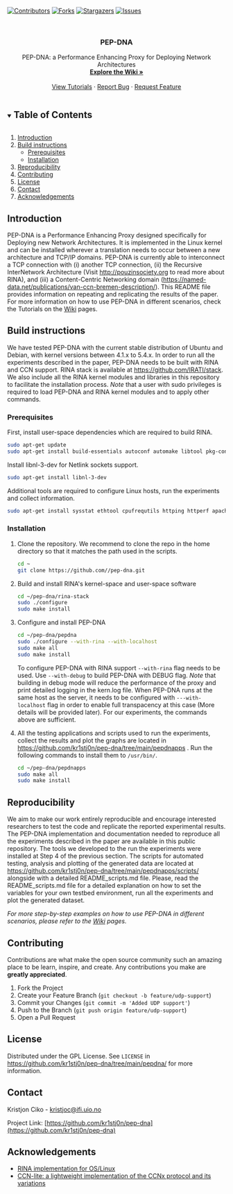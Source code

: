 <!-- PROJECT SHIELDS -->

[![Contributors][contributors-shield]][contributors-url]
[![Forks][forks-shield]][forks-url]
[![Stargazers][stars-shield]][stars-url]
[![Issues][issues-shield]][issues-url]

<!-- PROJECT LOGO -->
<br />
<p align="center">
  <h3 align="center">PEP-DNA</h3>

  <p align="center">
    PEP-DNA: a Performance Enhancing Proxy for Deploying Network Architectures
    <br />
    <a href="https://github.com/kr1stj0n/pep-dna/wiki"><strong>Explore the Wiki »</strong></a>
    <br />
    <br />
    <a href="https://github.com/kr1stj0n/pep-dna/wiki/Tutorials">View Tutorials</a>
    ·
    <a href="https://github.com/kr1stj0n/pep-dna/issues">Report Bug</a>
    ·
    <a href="https://github.com/kr1stj0n/pep-dna/issues">Request Feature</a>
  </p>
</p>



<!-- TABLE OF CONTENTS -->
<details open="open">
        <summary><h2 style="display: inline-block">Table of Contents</h2></summary>
        <ol>
        <li><a href="#introduction">Introduction</a></li>
        <li><a href="#build-instructions">Build instructions</a>
        <ul>
        <li><a href="#prerequisites">Prerequisites</a></li>
        <li><a href="#installation">Installation</a></li>
        </ul>
        </li>
        <li><a href="#reproducibility">Reproducibility</a></li>
        <li><a href="#contributing">Contributing</a></li>
        <li><a href="#license">License</a></li>
        <li><a href="#contact">Contact</a></li>
        <li><a href="#acknowledgements">Acknowledgements</a></li>
  </ol>
</details>



<!-- INTRODUCTION -->
## Introduction

PEP-DNA is a Performance Enhancing Proxy designed specifically for Deploying new Network Architectures. It is implemented in the Linux kernel and can be installed wherever a translation needs to occur between a new architecture and TCP/IP domains. PEP-DNA is currently able to interconnect a TCP connection with (i) another TCP connection, (ii) the Recursive InterNetwork Architecture (Visit http://pouzinsociety.org to read more about RINA), and (iii) a Content-Centric Networking domain (https://named-data.net/publications/van-ccn-bremen-description/). This README file provides information on repeating and replicating the results of the paper. For more information on how to use PEP-DNA in different scenarios, check the Tutorials on the <a href="https://github.com/kr1stj0n/pep-dna/wiki">Wiki</a> pages.

<!-- BUILD INSTRUCTIONS -->
## Build instructions

We have tested PEP-DNA with the current stable distribution of Ubuntu and Debian, with kernel versions between 4.1.x to 5.4.x. In order to run all the experiments described in the paper, PEP-DNA needs to be built with RINA and CCN support. RINA stack is available at https://github.com/IRATI/stack. We also include all the RINA kernel modules and libraries in this repository to facilitate the installation process.
*Note* that a user with sudo privileges is required to load PEP-DNA and RINA kernel modules and to apply other commands.

### Prerequisites

First, install user-space dependencies which are required to build RINA.
  ```sh
  sudo apt-get update
  sudo apt-get install build-essentials autoconf automake libtool pkg-config git g++ libssl-dev protobuf-compiler libprotobuf-dev socat python python3 openjdk-11-jre openjdk-11-jdk linux-headers-$(uname -r)
  ```
Install libnl-3-dev for Netlink sockets support.
   ```sh
   sudo apt-get install libnl-3-dev
   ```
Additional tools are required to configure Linux hosts, run the experiments and collect information.
   ```sh
   sudo apt-get install sysstat ethtool cpufrequtils httping httperf apache2
   ```

### Installation

1. Clone the repository. We recommend to clone the repo in the home directory so that it matches the path used in the scripts.
   ```sh
   cd ~
   git clone https://github.com//pep-dna.git
   ```
2. Build and install RINA's kernel-space and user-space software
   ```sh
   cd ~/pep-dna/rina-stack
   sudo ./configure
   sudo make install
   ```
3. Configure and install PEP-DNA
   ```sh
   cd ~/pep-dna/pepdna
   sudo ./configure --with-rina --with-localhost
   sudo make all
   sudo make install
   ```

   To configure PEP-DNA with RINA support ```--with-rina``` flag needs to be used. Use ```--with-debug``` to build PEP-DNA with DEBUG flag.
   *Note* that building in debug mode will reduce the performance of the proxy and print detailed logging in the kern.log file. When PEP-DNA runs at the same host as the server, it needs to be configured with ```---with-localhost``` flag in order to enable full transpacency at this case (More details will be provided later). For our experiments, the commands above are sufficient.
4. All the testing applications and scripts used to run the experiments, collect the results and plot the graphs are located in https://github.com/kr1stj0n/pep-dna/tree/main/pepdnapps . Run the following commands to install them to ```/usr/bin/```.
   ```sh
   cd ~/pep-dna/pepdnapps
   sudo make all
   sudo make install
   ```


<!-- USAGE EXAMPLES -->
## Reproducibility

We aim to make our work entirely reproducible and encourage interested researchers to test the code and replicate the reported experimental results. The PEP-DNA implementation and documentation needed to reproduce all the experiments described in the paper are available in this public repository. The tools we developed to the run the experiments were installed at Step 4 of the previous section. The scripts for automated testing, analysis and plotting of the generated data are located at https://github.com/kr1stj0n/pep-dna/tree/main/pepdnapps/scripts/ alongside with a detailed README_scripts.md file.
Please, read the README_scripts.md file for a detailed explanation on how to set the variables for your own testbed environment, run all the experiments and plot the generated dataset.

_For more step-by-step examples on how to use PEP-DNA in different scenarios, please refer to the <a href="https://github.com/kr1stj0n/pep-dna/wiki">Wiki</a> pages._


<!-- CONTRIBUTING -->
## Contributing

Contributions are what make the open source community such an amazing place to be learn, inspire, and create. Any contributions you make are **greatly appreciated**.

1. Fork the Project
2. Create your Feature Branch (`git checkout -b feature/udp-support`)
3. Commit your Changes (`git commit -m 'Added UDP support'`)
4. Push to the Branch (`git push origin feature/udp-support`)
5. Open a Pull Request


<!-- LICENSE -->
## License

Distributed under the GPL License. See `LICENSE` in https://github.com/kr1stj0n/pep-dna/tree/main/pepdna/ for more information.


<!-- CONTACT -->
## Contact

Kristjon Ciko - kristjoc@ifi.uio.no

Project Link: [https://github.com/kr1stj0n/pep-dna](https://github.com/kr1stj0n/pep-dna)


<!-- ACKNOWLEDGEMENTS -->
## Acknowledgements

* [RINA implementation for OS/Linux](https://github.com/IRATI/stack)
* [CCN-lite: a lightweight implementation of the CCNx protocol and its variations](https://github.com/cn-uofbasel/ccn-lite)


<!-- MARKDOWN LINKS & IMAGES -->
<!-- https://www.markdownguide.org/basic-syntax/#reference-style-links -->
[contributors-shield]: https://img.shields.io/github/contributors/kr1stj0n/pep-dna.svg?style=for-the-badge
[contributors-url]: https://github.com/kr1stj0n/pep-dna/graphs/contributors
[forks-shield]: https://img.shields.io/github/forks/kr1stj0n/pep-dna.svg?style=for-the-badge
[forks-url]: https://github.com/kr1stj0n/pep-dna/network/members
[stars-shield]: https://img.shields.io/github/stars/kr1stj0n/pep-dna.svg?style=for-the-badge
[stars-url]: https://github.com/kr1stj0n/pep-dna/stargazers
[issues-shield]: https://img.shields.io/github/issues/kr1stj0n/pep-dna.svg?style=for-the-badge
[issues-url]: https://github.com/kr1stj0n/pep-dna/issues

